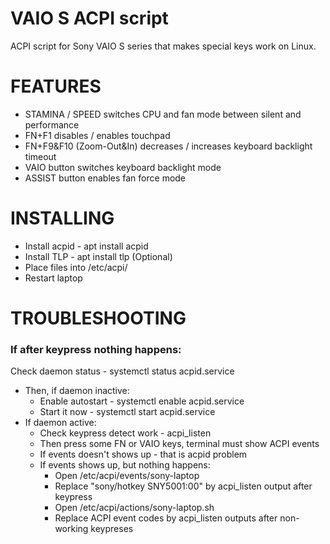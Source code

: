 # VAIO S ACPI script
ACPI script for Sony VAIO S series that makes special keys work on Linux.
# FEATURES
- STAMINA / SPEED switches CPU and fan mode between silent and performance
- FN+F1 disables / enables touchpad
- FN+F9&F10 (Zoom-Out&In) decreases / increases keyboard backlight timeout
- VAIO button switches keyboard backlight mode
- ASSIST button enables fan force mode
# INSTALLING
- Install acpid - apt install acpid 
- Install TLP - apt install tlp (Optional)
- Place files into /etc/acpi/
- Restart laptop
# TROUBLESHOOTING
### If after keypress nothing happens:
Check daemon status - systemctl status acpid.service 
- Then, if daemon inactive:
  - Enable autostart - systemctl enable acpid.service
  - Start it now - systemctl start acpid.service
- If daemon active:
  - Check keypress detect work - acpi_listen
  - Then press some FN or VAIO keys, terminal must show ACPI events
  - If events doesn't shows up - that is acpid problem
  - If events shows up, but nothing happens:
    - Open /etc/acpi/events/sony-laptop
    - Replace "sony/hotkey SNY5001:00" by acpi_listen output after keypress
    - Open  /etc/acpi/actions/sony-laptop.sh
    - Replace ACPI event codes by acpi_listen outputs after non-working keypreses
